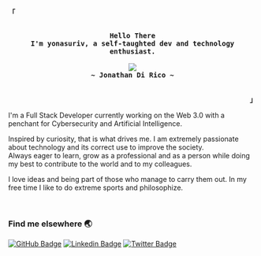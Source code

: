 <!-- Profile -->
<p align="left"><strong><samp>「</samp></strong></p>
    <p align="center">
      <samp><br>
            <b>
            Hello There
        <br>
            I'm yonasuriv, a self-taughted dev and technology enthusiast.
            </b>
        <br>
        <br>
          <image src="https://readme-typing-svg.herokuapp.com?font=Iosevka&size=16&color=BC83E3&center=true&width=410&height=45&lines=Are+you+a+one+or+a+zero?">
        <br>
            <b>
            ~ Jonathan Di Rico ~
            </b>
        <br>
      </samp><br>
    </p>
<p align="right"><strong><samp>」</samp></strong></p>



I'm a Full Stack Developer currently working on the Web 3.0 with a penchant for Cybersecurity and Artificial Intelligence.

Inspired by curiosity, that is what drives me. I am extremely passionate about technology and its correct use to improve the society.        
Always eager to learn, grow as a professional and as a person while doing my best to contribute to the world and to my colleagues.

I love ideas and being part of those who manage to carry them out. In my free time I like to do extreme sports and philosophize.


<br>



### Find me elsewhere 🌏
[![GitHub Badge](https://img.shields.io/badge/-GitHub-black?style=flat-square&logo=GitHub&logoColor=white&link=https://www.linkedin.com/in/jonasdirico/)](https://yonasuriv.github.io/)
[![Linkedin Badge](https://img.shields.io/badge/-LinkedIn-blue?style=flat-square&logo=Linkedin&logoColor=white&link=https://www.linkedin.com/in/jonasdirico/)](https://www.linkedin.com/in/yonadirico/)
[![Twitter Badge](https://img.shields.io/badge/-Twitter-1ca0f1?style=flat-square&labelColor=1ca0f1&logo=twitter&logoColor=white&link=https://twitter.com/yonasuriv)](https://twitter.com/yonasuriv) 
